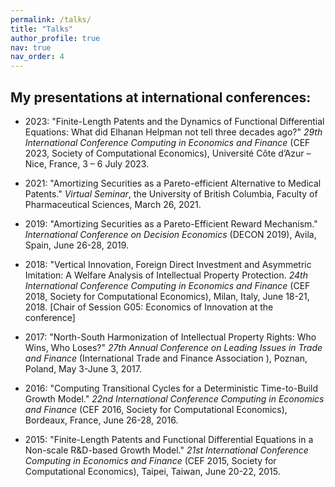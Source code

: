 ```yaml
---
permalink: /talks/
title: "Talks"
author_profile: true
nav: true
nav_order: 4
---
```


## My presentations at international conferences:

- 2023:	"Finite-Length Patents and the Dynamics of Functional Differential Equations: What did Elhanan Helpman not tell three decades ago?" *29th International Conference Computing in Economics and Finance* (CEF 2023, Society of  Computational Economics), Université Côte d’Azur – Nice, France, 3 – 6 July 2023.

- 2021: "Amortizing Securities as a Pareto-efficient Alternative to Medical Patents." *Virtual Seminar*, the University of British Columbia, Faculty of Pharmaceutical Sciences, March 26, 2021. 

- 2019: "Amortizing Securities as a Pareto-Efficient Reward Mechanism." *International Conference on Decision Economics* (DECON 2019), Avila, Spain, June 26-28, 2019.
  
- 2018: "Vertical Innovation, Foreign Direct Investment and Asymmetric Imitation: A Welfare Analysis of Intellectual Property Protection. *24th International Conference Computing in Economics and Finance* (CEF 2018, Society for Computational Economics), Milan, Italy, June 18-21, 2018. [Chair of Session G05: Economics of Innovation at the conference]

- 2017: "North-South Harmonization of Intellectual Property Rights: Who Wins, Who Loses?" *27th Annual Conference on Leading Issues in Trade and Finance* (International Trade and Finance Association ), Poznan, Poland, May 3-June 3, 2017. 

- 2016:	"Computing Transitional Cycles for a Deterministic Time-to-Build Growth Model." *22nd International Conference Computing in Economics and Finance* (CEF 2016, Society for Computational Economics), Bordeaux, France, June 26-28, 2016.
	
- 2015: "Finite-Length Patents and Functional Differential Equations in a Non-scale R&D-based Growth Model."
*21st International Conference Computing in Economics and Finance* (CEF 2015, Society for Computational Economics), Taipei, Taiwan, June 20-22, 2015. 
